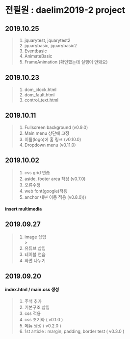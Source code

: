 # 전필원 : daelim2019-2 project

## 2019.10.25
> 1. jquarytest, jquarytest2
> 2. jquarybasic, jquarybasic2
> 3. Eventbasic
> 4. AnimateBasic
> 5. FrameAnimation (확인했는데 실행이 안돼요)


## 2019.10.23
> 1. dom_clock.html
> 2. dom_fault.html
> 3. control_text.html

## 2019.10.11
> 1. Fullscreen background (v0.9.0) <br>
> 2. Main menu 상단에 고정
> 3. 이름(logo)에 홈 링크 (v0.10.0)
> 4. Dropdown menu (v0.11.0)

## 2019.10.02
> 1. css grid 연습 <br>
> 2. aside, footer area 작성 (v0.7.0)
> 3. 오류수정
> 4. web font(google)적용
> 5. anchor 내부 이동 적용 (v0.8.0)))

#### insert multimedia
## 2019.09.27
> 1. image 삽입 <br>>
> 2. 유튜브 삽입
> 3. 테이블 연습
> 4. 화면 나누기

## 2019.09.20
#### index.html / main.css 생성
> 1. 주석 추가 <br>
> 2. 기본구조 삽입
> 3. css 적용
> 4. css 초기화 ( v0.1.0 )
> 5. 메뉴 생성 ( v0.2.0 )
> 6. 1st article : margin, padding, border test ( v0.3.0 )